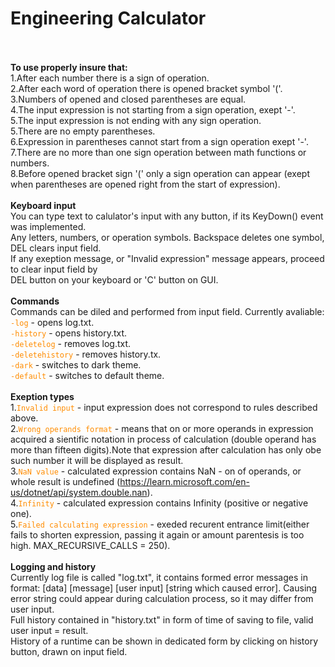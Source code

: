 # <b>Engineering Calculator</b><br /><br />
<strong>To use properly insure that:</strong><br />
1.After each number there is a sign of operation.<br />
2.After each word of operation there is opened bracket symbol '('.<br />
3.Numbers of opened and closed parentheses are equal.<br />
4.The input expression is not starting from a sign operation, exept '-'.<br />
5.The input expression is not ending with any sign operation.<br />
5.There are no empty parentheses.<br />
6.Expression in parentheses cannot start from a sign operation exept '-'.<br />
7.There are no more than one sign operation between math functions or numbers.<br />
8.Before opened bracket sign '(' only a sign operation can appear (exept when parentheses are opened right from the start of expression).<br />
<br />
<strong>Keyboard input</strong><br />
You can type text to calulator's input with any button, if its KeyDown() event was implemented.<br />
Any letters, numbers, or operation symbols. Backspace deletes one symbol, DEL clears input field.<br />
If any exeption message, or "Invalid expression" message appears, proceed to clear input field by<br />
DEL button on your keyboard or 'C' button on GUI.<br />
<br />
<strong>Commands</strong><br />
Commands can be diled and performed from input field. Currently avaliable:<br />
<code style="color : darkorange">-log</code> - opens log.txt.<br />
<code style="color : darkorange">-history</code> - opens history.txt.<br />
<code style="color : darkorange">-deletelog</code> - removes log.txt.<br />
<code style="color : darkorange">-deletehistory</code> - removes history.tx.<br />
<code style="color : darkorange">-dark</code> - switches to dark theme.<br />
<code style="color : darkorange">-default</code> - switches to default theme.<br />
<br />
<strong>Exeption types</strong><br />
1.<code style="color : darkorange">Invalid input</code> - input expression does not correspond to rules described above.<br />
2.<code style="color : darkorange">Wrong operands format</code> - means that on or more operands in expression acquired a sientific notation in process of calculation (double operand has more than fifteen digits).Note that expression after calculation has only obe such number it will be displayed as result.<br />
3.<code style="color : darkorange">NaN value</code> - calculated expression contains NaN - on of operands, or whole result is undefined (https://learn.microsoft.com/en-us/dotnet/api/system.double.nan).<br />
4.<code style="color : darkorange">Infinity</code> - calculated expression contains Infinity (positive or negative one).<br />
5.<code style="color : darkorange">Failed calculating expression</code> - exeded recurent entrance limit(either fails to shorten expression, passing it again or amount parentesis is too high. MAX_RECURSIVE_CALLS = 250).<br />
<br />
<strong>Logging and history</strong><br />
Currently log file is called "log.txt", it contains formed error messages in format: [data]  [message]  [user input]  [string which caused error]. Causing error string could appear during calculation process, so it may differ from user input.<br />
Full history contained in "history.txt" in form of time of saving to file, valid user input = result.<br />
History of a runtime can be shown in dedicated form by clicking on history button, drawn on input field.<br />
